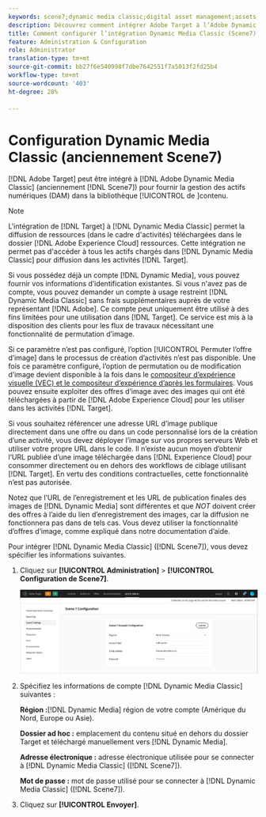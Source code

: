 ```yaml
---
keywords: scene7;dynamic media classic;digital asset management;assets;dam;content library;swap image
description: Découvrez comment intégrer Adobe Target à l’Adobe Dynamic Media Classic (anciennement Scene7) afin de fournir la gestion des actifs numériques (DAM) dans la bibliothèque de contenu.
title: Comment configurer l’intégration Dynamic Media Classic (Scene7) ?
feature: Administration & Configuration
role: Administrator
translation-type: tm+mt
source-git-commit: bb27f6e540998f7dbe7642551f7a5013f2fd25b4
workflow-type: tm+mt
source-wordcount: '403'
ht-degree: 28%

---
```



# Configuration Dynamic Media Classic (anciennement Scene7)

[!DNL Adobe Target] peut être intégré à  [!DNL Adobe Dynamic Media Classic] (anciennement  [!DNL Scene7]) pour fournir la gestion des actifs numériques (DAM) dans la bibliothèque [!UICONTROL  de ]contenu.

>[!NOTE]
>
>L&#39;intégration de [!DNL Target] à [!DNL Dynamic Media Classic] permet la diffusion de ressources (dans le cadre d&#39;activités) téléchargées dans le dossier [!DNL Adobe Experience Cloud] ressources. Cette intégration ne permet pas d&#39;accéder à tous les actifs chargés dans [!DNL Dynamic Media Classic] pour diffusion dans les activités [!DNL Target].

Si vous possédez déjà un compte [!DNL Dynamic Media], vous pouvez fournir vos informations d’identification existantes. Si vous n&#39;avez pas de compte, vous pouvez demander un compte à usage restreint [!DNL Dynamic Media Classic] sans frais supplémentaires auprès de votre représentant [!DNL Adobe]. Ce compte peut uniquement être utilisé à des fins limitées pour une utilisation dans [!DNL Target]. Ce service est mis à la disposition des clients pour les flux de travaux nécessitant une fonctionnalité de permutation d’image.

<!-- 
>[!NOTE]
>
>A restricted-use, free [!DNL Dynamic Media Classic] account for [!DNL Adobe Target] is no longer supported for new customers or new users. Existing sign-in credentials work as usual. 
-->

Si ce paramètre n’est pas configuré, l’option [!UICONTROL Permuter l’offre d’image] dans le processus de création d’activités n’est pas disponible. Une fois ce paramètre configuré, l’option de permutation ou de modification d’image devient disponible à la fois dans le [compositeur d’expérience visuelle (VEC) et le compositeur d’expérience d’après les formulaires](/help/c-experiences/experiences.md#concept_A2E10F6AFB3D4AEAB6951EE14688848D). Vous pouvez ensuite exploiter des offres d’image avec des images qui ont été téléchargées à partir de [!DNL Adobe Experience Cloud] pour les utiliser dans les activités [!DNL Target].

Si vous souhaitez référencer une adresse URL d’image publique directement dans une offre ou dans un code personnalisé lors de la création d’une activité, vous devez déployer l’image sur vos propres serveurs Web et utiliser votre propre URL dans le code. Il n’existe aucun moyen d’obtenir l’URL publiée d’une image téléchargée dans [!DNL Experience Cloud] pour consommer directement ou en dehors des workflows de ciblage utilisant [!DNL Target]. En vertu des conditions contractuelles, cette fonctionnalité n’est pas autorisée.

Notez que l’URL de l’enregistrement et les URL de publication finales des images de [!DNL Dynamic Media] sont différentes et que *NOT* doivent créer des offres à l’aide du lien d’enregistrement des images, car la diffusion ne fonctionnera pas dans de tels cas. Vous devez utiliser la fonctionnalité d’offres d’image, comme expliqué dans notre documentation d’aide.

Pour intégrer [!DNL Dynamic Media Classic] ([!DNL Scene7]), vous devez spécifier les informations suivantes.

1. Cliquez sur **[!UICONTROL Administration]** > **[!UICONTROL Configuration de Scene7]**.

   ![Page Scene7](/help/administrating-target/assets/scene7.png)

1. Spécifiez les informations de compte [!DNL Dynamic Media Classic] suivantes :

   **Région :**[!DNL Dynamic Media] région de votre compte  (Amérique du Nord, Europe ou Asie).

   **Dossier ad hoc :** emplacement du contenu situé en dehors du dossier Target et téléchargé manuellement vers [!DNL Dynamic Media].

   **Adresse électronique :** adresse électronique utilisée pour se connecter à  [!DNL Dynamic Media Classic] ([!DNL Scene7]).

   **Mot de passe :** mot de passe utilisé pour se connecter à  [!DNL Dynamic Media Classic] ([!DNL Scene7]).

1. Cliquez sur **[!UICONTROL Envoyer]**.
